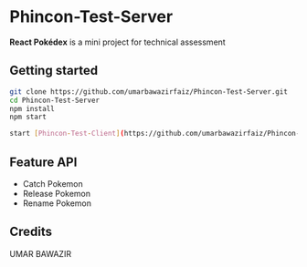# Phincon-Test-Server

**React Pokédex** is a mini project for technical assessment

## Getting started

```sh
git clone https://github.com/umarbawazirfaiz/Phincon-Test-Server.git
cd Phincon-Test-Server
npm install
npm start

start [Phincon-Test-Client](https://github.com/umarbawazirfaiz/Phincon-Test-Client)
```

## Feature API

- Catch Pokemon
- Release Pokemon
- Rename Pokemon

## Credits

UMAR BAWAZIR
